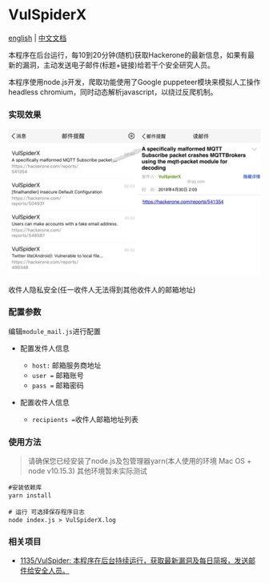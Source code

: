 # VulSpiderX

[english](README_english.md) | [中文文档](README.md)

本程序在后台运行，每10到20分钟(随机)获取Hackerone的最新信息，如果有最新的漏洞，主动发送电子邮件(标题+链接)给若干个安全研究人员。

本程序使用node.js开发，爬取功能使用了Google puppeteer模块来模拟人工操作headless chromium，同时动态解析javascript，以绕过反爬机制。

### 实现效果

![all](https://github.com/1135/notes/blob/master/imgs/vulspiderX.png?raw=true)

收件人隐私安全(任一收件人无法得到其他收件人的邮箱地址)

### 配置参数

编辑`module_mail.js`进行配置

* 配置发件人信息
  * `host:`  邮箱服务商地址
  * `user =` 邮箱账号
  * `pass =` 邮箱密码

* 配置收件人信息
  * `recipients =`收件人邮箱地址列表

### 使用方法

>请确保您已经安装了node.js及包管理器yarn(本人使用的环境 Mac OS + node v10.15.3)
>其他环境暂未实际测试

```
#安装依赖库
yarn install

# 运行 可选择保存程序日志
node index.js > VulSpiderX.log
```

### 相关项目

* [1135/VulSpider: 本程序在后台持续运行，获取最新漏洞及每日简报，发送邮件给安全人员。](https://github.com/1135/VulSpider)

